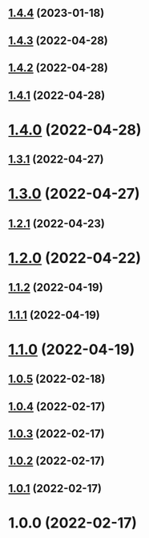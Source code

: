 ## [1.4.4](https://github.com/thimpat/to-ansi/compare/v1.4.3...v1.4.4) (2023-01-18)

## [1.4.3](https://github.com/thimpat/to-ansi/compare/v1.4.2...v1.4.3) (2022-04-28)

## [1.4.2](https://github.com/thimpat/to-ansi/compare/v1.4.1...v1.4.2) (2022-04-28)

## [1.4.1](https://github.com/thimpat/to-ansi/compare/v1.4.0...v1.4.1) (2022-04-28)

# [1.4.0](https://github.com/thimpat/to-ansi/compare/v1.3.1...v1.4.0) (2022-04-28)

## [1.3.1](https://github.com/thimpat/to-ansi/compare/v1.3.0...v1.3.1) (2022-04-27)

# [1.3.0](https://github.com/thimpat/to-ansi/compare/v1.2.1...v1.3.0) (2022-04-27)

## [1.2.1](https://github.com/thimpat/to-ansi/compare/v1.2.0...v1.2.1) (2022-04-23)

# [1.2.0](https://github.com/thimpat/to-ansi/compare/v1.1.2...v1.2.0) (2022-04-22)

## [1.1.2](https://github.com/thimpat/to-ansi/compare/v1.1.1...v1.1.2) (2022-04-19)

## [1.1.1](https://github.com/thimpat/to-ansi/compare/v1.1.0...v1.1.1) (2022-04-19)

# [1.1.0](https://github.com/thimpat/to-ansi/compare/v1.0.5...v1.1.0) (2022-04-19)

## [1.0.5](https://github.com/thimpat/to-ansi/compare/v1.0.4...v1.0.5) (2022-02-18)

## [1.0.4](https://github.com/thimpat/to-ansi/compare/v1.0.3...v1.0.4) (2022-02-17)

## [1.0.3](https://github.com/thimpat/to-ansi/compare/v1.0.2...v1.0.3) (2022-02-17)

## [1.0.2](https://github.com/thimpat/to-ansi/compare/v1.0.1...v1.0.2) (2022-02-17)

## [1.0.1](https://github.com/thimpat/to-ansi/compare/v1.0.0...v1.0.1) (2022-02-17)

# 1.0.0 (2022-02-17)

